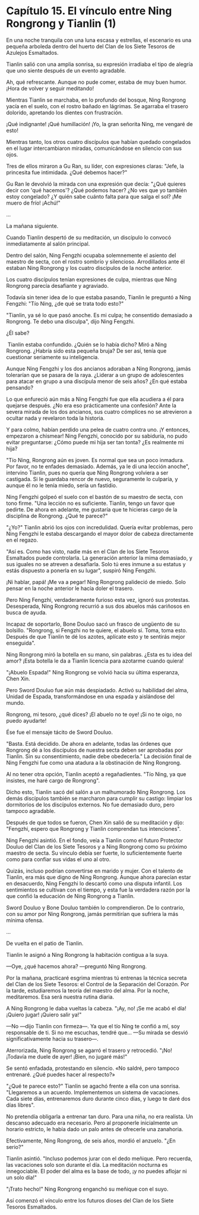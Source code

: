 
# Capítulo 15. El vínculo entre Ning Rongrong y Tianlin (1)


En una noche tranquila con una luna escasa y estrellas, el escenario es una pequeña arboleda dentro del huerto del Clan de los Siete Tesoros de Azulejos Esmaltados.

Tianlin salió con una amplia sonrisa, su expresión irradiaba el tipo de alegría que uno siente después de un evento agradable.

Ah, qué refrescante. Aunque no pude comer, estaba de muy buen humor. ¡Hora de volver y seguir meditando!

Mientras Tianlin se marchaba, en lo profundo del bosque, Ning Rongrong yacía en el suelo, con el rostro bañado en lágrimas. Se agarraba el trasero dolorido, apretando los dientes con frustración.

¡Qué indignante! ¡Qué humillación! ¡Yo, la gran señorita Ning, me vengaré de esto!

Mientras tanto, los otros cuatro discípulos que habían quedado congelados en el lugar intercambiaron miradas, comunicándose en silencio con sus ojos.

Tres de ellos miraron a Gu Ran, su líder, con expresiones claras: "Jefe, la princesita fue intimidada. ¿Qué debemos hacer?"

Gu Ran le devolvió la mirada con una expresión que decía: "¿Qué quieres decir con 'qué hacemos'? ¿Qué podemos hacer? ¿No ves que yo también estoy congelado? ¿Y quién sabe cuánto falta para que salga el sol? ¡Me muero de frío! ¡Achú!"

...

La mañana siguiente.

Cuando Tianlin despertó de su meditación, un discípulo lo convocó inmediatamente al salón principal.

Dentro del salón, Ning Fengzhi ocupaba solemnemente el asiento del maestro de secta, con el rostro sombrío y silencioso. Arrodillados ante él estaban Ning Rongrong y los cuatro discípulos de la noche anterior.

Los cuatro discípulos tenían expresiones de culpa, mientras que Ning Rongrong parecía desafiante y agraviado.

Todavía sin tener idea de lo que estaba pasando, Tianlin le preguntó a Ning Fengzhi: "Tío Ning, ¿de qué se trata todo esto?"

"Tianlin, ya sé lo que pasó anoche. Es mi culpa; he consentido demasiado a Rongrong. Te debo una disculpa", dijo Ning Fengzhi.

¿Él sabe?

 Tianlin estaba confundido. ¿Quién se lo había dicho? Miró a Ning Rongrong. ¿Habría sido esta pequeña bruja? De ser así, tenía que cuestionar seriamente su inteligencia.

Aunque Ning Fengzhi y los dos ancianos adoraban a Ning Rongrong, jamás tolerarían que se pasara de la raya. ¿Liderar a un grupo de adolescentes para atacar en grupo a una discípula menor de seis años? ¿En qué estaba pensando?

Lo que enfureció aún más a Ning Fengzhi fue que ella acudiera a él para quejarse después. ¿No era eso prácticamente una confesión? Ante la severa mirada de los dos ancianos, sus cuatro cómplices no se atrevieron a ocultar nada y revelaron toda la historia.

Y para colmo, habían perdido una pelea de cuatro contra uno. ¡Y entonces, empezaron a chismear! Ning Fengzhi, conocido por su sabiduría, no pudo evitar preguntarse: ¿Cómo puede mi hija ser tan tonta? ¿Es realmente mi hija?

"Tío Ning, Rongrong aún es joven. Es normal que sea un poco inmadura. Por favor, no te enfades demasiado. Además, ya le di una lección anoche", intervino Tianlin, pues no quería que Ning Rongrong volviera a ser castigada. Si le guardaba rencor de nuevo, seguramente lo culparía, y aunque él no le tenía miedo, sería un fastidio.

Ning Fengzhi golpeó el suelo con el bastón de su maestro de secta, con tono firme. "Una lección no es suficiente. Tianlin, tengo un favor que pedirte. De ahora en adelante, me gustaría que te hicieras cargo de la disciplina de Rongrong. ¿Qué te parece?"

"¿Yo?" Tianlin abrió los ojos con incredulidad. Quería evitar problemas, pero Ning Fengzhi le estaba descargando el mayor dolor de cabeza directamente en el regazo.

"Así es. Como has visto, nadie más en el Clan de los Siete Tesoros Esmaltados puede controlarla. La generación anterior la mima demasiado, y sus iguales no se atreven a desafiarla. Solo tú eres inmune a su estatus y estás dispuesto a ponerla en su lugar", suspiró Ning Fengzhi.

¡Ni hablar, papá! ¡Me va a pegar! Ning Rongrong palideció de miedo. Solo pensar en la noche anterior le hacía doler el trasero.

Pero Ning Fengzhi, verdaderamente furioso esta vez, ignoró sus protestas. Desesperada, Ning Rongrong recurrió a sus dos abuelos más cariñosos en busca de ayuda.

Incapaz de soportarlo, Bone Douluo sacó un frasco de ungüento de su bolsillo. "Rongrong, si Fengzhi no te quiere, el abuelo sí. Toma, toma esto. Después de que Tianlin te dé los azotes, aplícate esto y te sentirás mejor enseguida".

Ning Rongrong miró la botella en su mano, sin palabras. ¿Esta es tu idea del amor? ¡Esta botella le da a Tianlin licencia para azotarme cuando quiera!

"¡Abuelo Espada!" Ning Rongrong se volvió hacia su última esperanza, Chen Xin.

Pero Sword Douluo fue aún más despiadado. Activó su habilidad del alma, Unidad de Espada, transformándose en una espada y aislándose del mundo.

Rongrong, mi tesoro, ¿qué dices? ¡El abuelo no te oye! ¡Si no te oigo, no puedo ayudarte!

Ése fue el mensaje tácito de Sword Douluo.

"Basta. Está decidido. De ahora en adelante, todas las órdenes que Rongrong dé a los discípulos de nuestra secta deben ser aprobadas por Tianlin. Sin su consentimiento, nadie debe obedecerla." La decisión final de Ning Fengzhi fue como una atadura a la obstinación de Ning Rongrong.

Al no tener otra opción, Tianlin aceptó a regañadientes. "Tío Ning, ya que insistes, me haré cargo de Rongrong".

Dicho esto, Tianlin sacó del salón a un malhumorado Ning Rongrong. Los demás discípulos también se marcharon para cumplir su castigo: limpiar los dormitorios de los discípulos externos. No fue demasiado duro, pero tampoco agradable.

Después de que todos se fueron, Chen Xin salió de su meditación y dijo: "Fengzhi, espero que Rongrong y Tianlin comprendan tus intenciones".

Ning Fengzhi asintió. En el fondo, veía a Tianlin como el futuro Protector Douluo del Clan de los Siete Tesoros y a Ning Rongrong como su próximo maestro de secta. Su vínculo debía ser fuerte, lo suficientemente fuerte como para confiar sus vidas el uno al otro.

Quizás, incluso podrían convertirse en marido y mujer. Con el talento de Tianlin, era más que digno de Ning Rongrong. Aunque ahora parecían estar en desacuerdo, Ning Fengzhi lo descartó como una disputa infantil. Los sentimientos se cultivan con el tiempo, y esta fue la verdadera razón por la que confió la educación de Ning Rongrong a Tianlin.

Sword Douluo y Bone Douluo también lo comprendieron. De lo contrario, con su amor por Ning Rongrong, jamás permitirían que sufriera la más mínima ofensa.

...

De vuelta en el patio de Tianlin.

Tianlin le asignó a Ning Rongrong la habitación contigua a la suya.

—Oye, ¿qué hacemos ahora? —preguntó Ning Rongrong.

Por la mañana, practicaré esgrima mientras tú entrenas la técnica secreta del Clan de los Siete Tesoros: el Control de la Separación del Corazón. Por la tarde, estudiaremos la teoría del maestro del alma. Por la noche, meditaremos. Esa será nuestra rutina diaria.

A Ning Rongrong le daba vueltas la cabeza. "¡Ay, no! ¡Se me acabó el día! ¡Quiero jugar! ¡Quiero salir ya!"

—No —dijo Tianlin con firmeza—. Ya que el tío Ning te confió a mí, soy responsable de ti. Si no me escuchas, tendré que... —Su mirada se desvió significativamente hacia su trasero—.

Aterrorizada, Ning Rongrong se agarró el trasero y retrocedió. "¡No! ¡Todavía me duele de ayer! ¡Bien, no jugaré más!"

Se sentó enfadada, protestando en silencio. «No saldré, pero tampoco entrenaré. ¿Qué puedes hacer al respecto?»

"¿Qué te parece esto?" Tianlin se agachó frente a ella con una sonrisa. "Llegaremos a un acuerdo. Implementemos un sistema de vacaciones. Cada siete días, entrenaremos duro durante cinco días, y luego te daré dos días libres".

No pretendía obligarla a entrenar tan duro. Para una niña, no era realista. Un descanso adecuado era necesario. Pero al proponerle inicialmente un horario estricto, le había dado un palo antes de ofrecerle una zanahoria.

Efectivamente, Ning Rongrong, de seis años, mordió el anzuelo. "¿En serio?"

Tianlin asintió. "Incluso podemos jurar con el dedo meñique. Pero recuerda, las vacaciones solo son durante el día. La meditación nocturna es innegociable. El poder del alma es la base de todo, ¡y no puedes aflojar ni un solo día!"

"¡Trato hecho!" Ning Rongrong enganchó su meñique con el suyo.

Así comenzó el vínculo entre los futuros dioses del Clan de los Siete Tesoros Esmaltados.